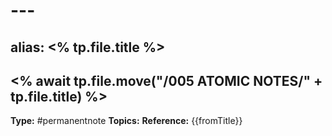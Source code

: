 #  ---
alias: <% tp.file.title %>
---
<% await tp.file.move("/005 ATOMIC NOTES/" + tp.file.title) %>
----
**Type:** #permanentnote 
**Topics:**
**Reference:** {{fromTitle}}